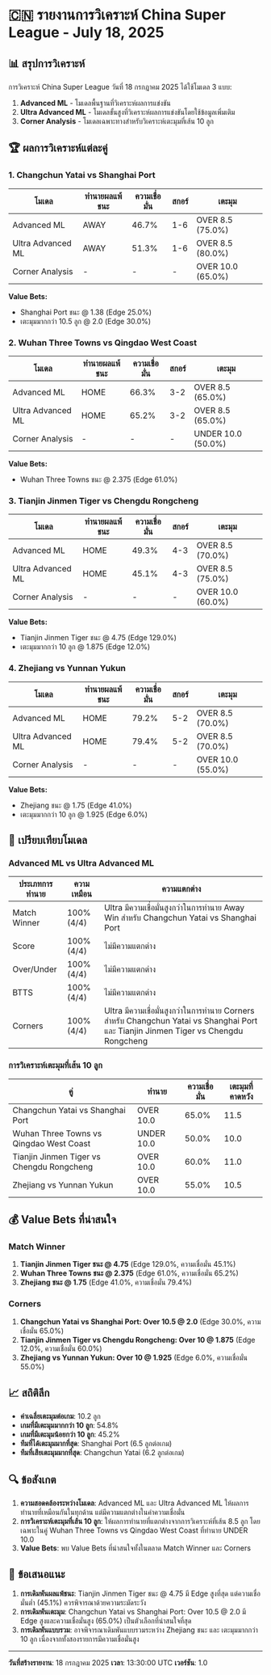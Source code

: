 # 🇨🇳 รายงานการวิเคราะห์ China Super League - July 18, 2025

## 📊 สรุปการวิเคราะห์

การวิเคราะห์ China Super League วันที่ 18 กรกฎาคม 2025 ได้ใช้โมเดล 3 แบบ:
1. **Advanced ML** - โมเดลพื้นฐานที่วิเคราะห์ผลการแข่งขัน
2. **Ultra Advanced ML** - โมเดลขั้นสูงที่วิเคราะห์ผลการแข่งขันโดยใช้ข้อมูลเพิ่มเติม
3. **Corner Analysis** - โมเดลเฉพาะทางสำหรับวิเคราะห์เตะมุมที่เส้น 10 ลูก

## 🏆 ผลการวิเคราะห์แต่ละคู่

### 1. Changchun Yatai vs Shanghai Port

| โมเดล | ทำนายผลแพ้ชนะ | ความเชื่อมั่น | สกอร์ | เตะมุม |
|-------|--------------|------------|-------|-------|
| Advanced ML | AWAY | 46.7% | 1-6 | OVER 8.5 (75.0%) |
| Ultra Advanced ML | AWAY | 51.3% | 1-6 | OVER 8.5 (80.0%) |
| Corner Analysis | - | - | - | OVER 10.0 (65.0%) |

**Value Bets:**
- Shanghai Port ชนะ @ 1.38 (Edge 25.0%)
- เตะมุมมากกว่า 10.5 ลูก @ 2.0 (Edge 30.0%)

### 2. Wuhan Three Towns vs Qingdao West Coast

| โมเดล | ทำนายผลแพ้ชนะ | ความเชื่อมั่น | สกอร์ | เตะมุม |
|-------|--------------|------------|-------|-------|
| Advanced ML | HOME | 66.3% | 3-2 | OVER 8.5 (65.0%) |
| Ultra Advanced ML | HOME | 65.2% | 3-2 | OVER 8.5 (65.0%) |
| Corner Analysis | - | - | - | UNDER 10.0 (50.0%) |

**Value Bets:**
- Wuhan Three Towns ชนะ @ 2.375 (Edge 61.0%)

### 3. Tianjin Jinmen Tiger vs Chengdu Rongcheng

| โมเดล | ทำนายผลแพ้ชนะ | ความเชื่อมั่น | สกอร์ | เตะมุม |
|-------|--------------|------------|-------|-------|
| Advanced ML | HOME | 49.3% | 4-3 | OVER 8.5 (70.0%) |
| Ultra Advanced ML | HOME | 45.1% | 4-3 | OVER 8.5 (75.0%) |
| Corner Analysis | - | - | - | OVER 10.0 (60.0%) |

**Value Bets:**
- Tianjin Jinmen Tiger ชนะ @ 4.75 (Edge 129.0%)
- เตะมุมมากกว่า 10 ลูก @ 1.875 (Edge 12.0%)

### 4. Zhejiang vs Yunnan Yukun

| โมเดล | ทำนายผลแพ้ชนะ | ความเชื่อมั่น | สกอร์ | เตะมุม |
|-------|--------------|------------|-------|-------|
| Advanced ML | HOME | 79.2% | 5-2 | OVER 8.5 (70.0%) |
| Ultra Advanced ML | HOME | 79.4% | 5-2 | OVER 8.5 (70.0%) |
| Corner Analysis | - | - | - | OVER 10.0 (55.0%) |

**Value Bets:**
- Zhejiang ชนะ @ 1.75 (Edge 41.0%)
- เตะมุมมากกว่า 10 ลูก @ 1.925 (Edge 6.0%)

## 🔄 เปรียบเทียบโมเดล

### Advanced ML vs Ultra Advanced ML

| ประเภทการทำนาย | ความเหมือน | ความแตกต่าง |
|--------------|-----------|-----------|
| Match Winner | 100% (4/4) | Ultra มีความเชื่อมั่นสูงกว่าในการทำนาย Away Win สำหรับ Changchun Yatai vs Shanghai Port |
| Score | 100% (4/4) | ไม่มีความแตกต่าง |
| Over/Under | 100% (4/4) | ไม่มีความแตกต่าง |
| BTTS | 100% (4/4) | ไม่มีความแตกต่าง |
| Corners | 100% (4/4) | Ultra มีความเชื่อมั่นสูงกว่าในการทำนาย Corners สำหรับ Changchun Yatai vs Shanghai Port และ Tianjin Jinmen Tiger vs Chengdu Rongcheng |

### การวิเคราะห์เตะมุมที่เส้น 10 ลูก

| คู่ | ทำนาย | ความเชื่อมั่น | เตะมุมที่คาดหวัง |
|----|-------|------------|----------------|
| Changchun Yatai vs Shanghai Port | OVER 10.0 | 65.0% | 11.5 |
| Wuhan Three Towns vs Qingdao West Coast | UNDER 10.0 | 50.0% | 10.0 |
| Tianjin Jinmen Tiger vs Chengdu Rongcheng | OVER 10.0 | 60.0% | 11.0 |
| Zhejiang vs Yunnan Yukun | OVER 10.0 | 55.0% | 10.5 |

## 💰 Value Bets ที่น่าสนใจ

### Match Winner
1. **Tianjin Jinmen Tiger ชนะ @ 4.75** (Edge 129.0%, ความเชื่อมั่น 45.1%)
2. **Wuhan Three Towns ชนะ @ 2.375** (Edge 61.0%, ความเชื่อมั่น 65.2%)
3. **Zhejiang ชนะ @ 1.75** (Edge 41.0%, ความเชื่อมั่น 79.4%)

### Corners
1. **Changchun Yatai vs Shanghai Port: Over 10.5 @ 2.0** (Edge 30.0%, ความเชื่อมั่น 65.0%)
2. **Tianjin Jinmen Tiger vs Chengdu Rongcheng: Over 10 @ 1.875** (Edge 12.0%, ความเชื่อมั่น 60.0%)
3. **Zhejiang vs Yunnan Yukun: Over 10 @ 1.925** (Edge 6.0%, ความเชื่อมั่น 55.0%)

## 📈 สถิติลีก

- **ค่าเฉลี่ยเตะมุมต่อเกม**: 10.2 ลูก
- **เกมที่มีเตะมุมมากกว่า 10 ลูก**: 54.8%
- **เกมที่มีเตะมุมน้อยกว่า 10 ลูก**: 45.2%
- **ทีมที่ได้เตะมุมมากที่สุด**: Shanghai Port (6.5 ลูกต่อเกม)
- **ทีมที่เสียเตะมุมมากที่สุด**: Changchun Yatai (6.2 ลูกต่อเกม)

## 🔍 ข้อสังเกต

1. **ความสอดคล้องระหว่างโมเดล**: Advanced ML และ Ultra Advanced ML ให้ผลการทำนายที่เหมือนกันในทุกด้าน แต่มีความแตกต่างในค่าความเชื่อมั่น
2. **การวิเคราะห์เตะมุมที่เส้น 10 ลูก**: ให้ผลการทำนายที่แตกต่างจากการวิเคราะห์ที่เส้น 8.5 ลูก โดยเฉพาะในคู่ Wuhan Three Towns vs Qingdao West Coast ที่ทำนาย UNDER 10.0
3. **Value Bets**: พบ Value Bets ที่น่าสนใจทั้งในตลาด Match Winner และ Corners

## 🚀 ข้อเสนอแนะ

1. **การเดิมพันผลแพ้ชนะ**: Tianjin Jinmen Tiger ชนะ @ 4.75 มี Edge สูงที่สุด แต่ความเชื่อมั่นต่ำ (45.1%) ควรพิจารณาด้วยความระมัดระวัง
2. **การเดิมพันเตะมุม**: Changchun Yatai vs Shanghai Port: Over 10.5 @ 2.0 มี Edge สูงและความเชื่อมั่นสูง (65.0%) เป็นตัวเลือกที่น่าสนใจที่สุด
3. **การเดิมพันแบบรวม**: อาจพิจารณาเดิมพันแบบรวมระหว่าง Zhejiang ชนะ และ เตะมุมมากกว่า 10 ลูก เนื่องจากทั้งสองรายการมีความเชื่อมั่นสูง

---

**วันที่สร้างรายงาน**: 18 กรกฎาคม 2025
**เวลา**: 13:30:00 UTC
**เวอร์ชัน**: 1.0
